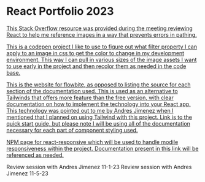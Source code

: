 # React Portfolio 2023

[This Stack Overflow resource was provided during the meeting reviewing React to help me reference images in a way that prevents errors in pathing.](https://stackoverflow.com/questions/39999367/how-do-i-reference-a-local-image-in-react)

[This is a codepen project I like to use to figure out what filter property I can apply to an image in css to get the color to change in my development environment. This way I can pull in various sizes of the image assets I want to use early in the project and then recolor them as needed in the code base.](https://codepen.io/sosuke/pen/Pjoqqp)

[This is the website for flowbite, as opposed to listing the source for each section of the documentation used. This is used as an alternative to Tailwinds that offers more feature than the free version, with clear documentation on how to implement the technology into your React app. This technology was pointed out to me by Andres Jimenez when I mentioned that I planned on using Tailwind with this project. Link is to the quick start guide, but please note I will be using all of the documentation necessary for each part of component styling used.](https://www.flowbite-react.com/docs/getting-started/quickstart)

[NPM page for react-responsive which will be used to handle modile responsiveness within the project. Documentation present in this link will be referenced as needed.](https://www.npmjs.com/package/react-responsive)

Review session with Andres Jimenez 11-1-23 
Review session with Andres Jimenez 11-5-23 
